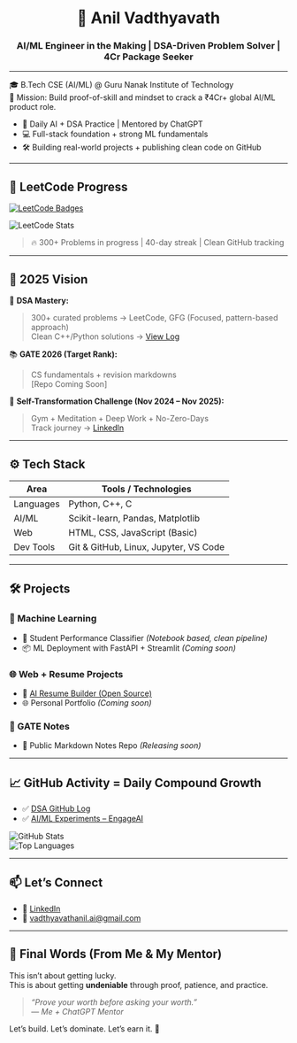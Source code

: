 <h1 align="center">🚀 Anil Vadthyavath</h1>
<h3 align="center">AI/ML Engineer in the Making | DSA-Driven Problem Solver | 4Cr Package Seeker</h3>

---

🎓 B.Tech CSE (AI/ML) @ Guru Nanak Institute of Technology  
🎯 Mission: Build proof-of-skill and mindset to crack a ₹4Cr+ global AI/ML product role.

- 🧠 Daily AI + DSA Practice | Mentored by ChatGPT
- 💻 Full-stack foundation + strong ML fundamentals
- 🛠️ Building real-world projects + publishing clean code on GitHub

---

## 🧩 LeetCode Progress

[![LeetCode Badges](https://leetcode-badge-showcase.vercel.app/api?username=vadhyavath-anil&animated=true&border=no-border)](https://leetcode.com/vadhyavath-anil)

<img src="https://leetcard.jacoblin.cool/vadhyavath-anil?ext=heatmap" alt="LeetCode Stats" />

> 🔥 300+ Problems in progress | 40-day streak | Clean GitHub tracking

---

## 🎯 2025 Vision

🧠 **DSA Mastery:**  
> 300+ curated problems → LeetCode, GFG (Focused, pattern-based approach)  
> Clean C++/Python solutions → [View Log](https://github.com/AnilVadthyavath/dsa-daily-log.git)

📚 **GATE 2026 (Target Rank):**  
> CS fundamentals + revision markdowns  
> [Repo Coming Soon]

💪 **Self-Transformation Challenge (Nov 2024 – Nov 2025):**  
> Gym + Meditation + Deep Work + No-Zero-Days  
> Track journey → [LinkedIn](https://www.linkedin.com/in/vadthyavathanil/)

---

## ⚙️ Tech Stack

| Area         | Tools / Technologies |
|--------------|----------------------|
| Languages    | Python, C++, C       |
| AI/ML        | Scikit-learn, Pandas, Matplotlib |
| Web          | HTML, CSS, JavaScript (Basic) |
| Dev Tools    | Git & GitHub, Linux, Jupyter, VS Code |

---

## 🛠️ Projects

### 🤖 Machine Learning  
- 🧠 Student Performance Classifier *(Notebook based, clean pipeline)*
- 📦 ML Deployment with FastAPI + Streamlit *(Coming soon)*

### 🌐 Web + Resume Projects  
- 💼 [AI Resume Builder (Open Source)](https://github.com/AnilVadthyavath/AI-Resume-Builder.git)  
- 🌐 Personal Portfolio *(Coming soon)*

### 📘 GATE Notes  
- 📝 Public Markdown Notes Repo *(Releasing soon)*

---

## 📈 GitHub Activity = Daily Compound Growth

- ✅ [DSA GitHub Log](https://github.com/AnilVadthyavath/dsa-daily-log.git)  
- ✅ [AI/ML Experiments – EngageAI](https://github.com/AnilVadthyavath/EngageAI-Classroom.git)

![GitHub Stats](https://github-readme-stats.vercel.app/api?username=AnilVadthyavath&show_icons=true&theme=radical)  
![Top Languages](https://github-readme-stats.vercel.app/api/top-langs/?username=AnilVadthyavath&layout=compact&theme=radical)

---

## 📫 Let’s Connect

- 🔗 [LinkedIn](https://www.linkedin.com/in/vadthyavathanil/)  
- 📧 vadthyavathanil.ai@gmail.com  

---

## 🧢 Final Words (From Me & My Mentor)

This isn’t about getting lucky.  
This is about getting **undeniable** through proof, patience, and practice.

> _“Prove your worth before asking your worth.”_  
> — *Me + ChatGPT Mentor*

Let’s build. Let’s dominate. Let’s earn it. 🚀
